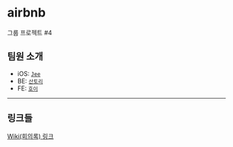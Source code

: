 # airbnb
그룹 프로젝트 #4

## 팀원 소개
- iOS: [`Jee`](https://github.com/Dihee)
- BE: [`산토리`](https://github.com/seyoung755)
- FE: [`호이`](https://github.com/youryu0212)

---
## 링크들
[Wiki(회의록) 링크](https://github.com/Dihee/airbnb-Team01/wiki)
